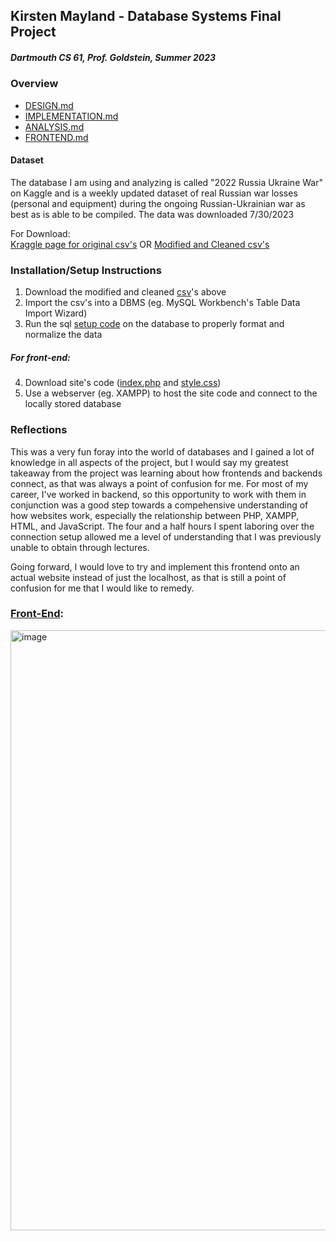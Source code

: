 ## Kirsten Mayland - Database Systems Final Project 
##### Dartmouth CS 61, Prof. Goldstein, Summer 2023

### Overview
- [DESIGN.md](DESIGN.md)
- [IMPLEMENTATION.md](IMPLEMENTATION.md)
- [ANALYSIS.md](ANALYSIS.md)
- [FRONTEND.md](FRONTEND.md)
#### Dataset
The database I am using and analyzing is called "2022 Russia Ukraine War" on Kaggle and is a weekly updated dataset of real Russian war losses (personal and equipment) during the ongoing Russian-Ukrainian war as best as is able to be compiled. The data was downloaded 7/30/2023

For Download:  
[Kraggle page for original csv's](https://www.kaggle.com/datasets/piterfm/2022-ukraine-russian-war?select=russia_losses_equipment_correction.csv)
OR [Modified and Cleaned csv's](modified_csv_rus.zip)

### Installation/Setup Instructions
1) Download the modified and cleaned [csv](modified_csv_rus.zip)'s above
2) Import the csv's into a DBMS (eg. MySQL Workbench's Table Data Import Wizard)
3) Run the sql [setup code](rus_database_setup.sql) on the database to properly format and normalize the data  
##### For front-end:  
4) Download site's code ([index.php](index.php) and [style.css](style.css))
5) Use a webserver (eg. XAMPP) to host the site code and connect to the locally stored database

### Reflections
This was a very fun foray into the world of databases and I gained a lot of knowledge in all aspects of the project, but I would say my greatest takeaway from the project was learning about how frontends and backends connect, as that was always a point of confusion for me. For most of my career, I've worked in backend, so this opportunity to work with them in conjunction was a good step towards a compehensive understanding of how websites work, especially the relationship between PHP, XAMPP, HTML, and JavaScript. The four and a half hours I spent laboring over the connection setup allowed me a level of understanding that I was previously unable to obtain through lectures.

Going forward, I would love to try and implement this frontend onto an actual website instead of just the localhost, as that is still a point of confusion for me that I would like to remedy.


### [Front-End](FRONTEND.md):

<img width="960" alt="image" src="https://github.com/KirstenMayland/cs61databases/assets/102620915/ff3aa2eb-b4e5-4dc3-ac6f-1663bb89ddd1">

